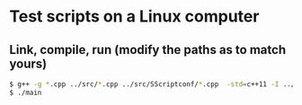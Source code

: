 # Test scripts on a Linux computer

## Link, compile, run (modify the paths as to match yours)
```bash
$ g++ -g *.cpp ../src/*.cpp ../src/SScriptconf/*.cpp  -std=c++11 -I ../src -I ../src/SScriptconf -o main
$ ./main
```
